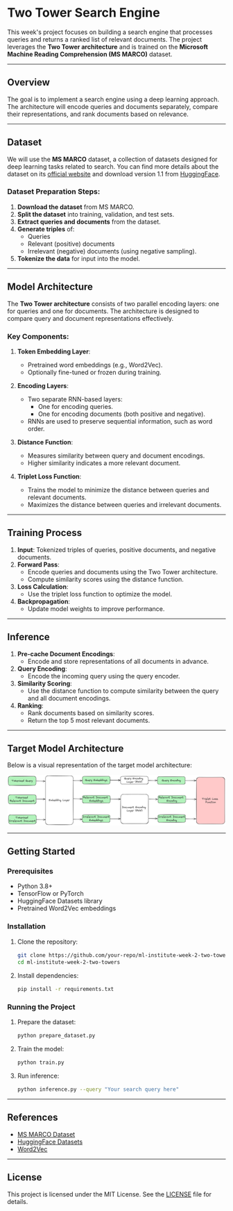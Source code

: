 # Two Tower Search Engine

This week's project focuses on building a search engine that processes queries and returns a ranked list of relevant documents. The project leverages the **Two Tower architecture** and is trained on the **Microsoft Machine Reading Comprehension (MS MARCO)** dataset.

---

## Overview

The goal is to implement a search engine using a deep learning approach. The architecture will encode queries and documents separately, compare their representations, and rank documents based on relevance.

---

## Dataset

We will use the **MS MARCO** dataset, a collection of datasets designed for deep learning tasks related to search. You can find more details about the dataset on its [official website](https://microsoft.github.io/msmarco/) and download version 1.1 from [HuggingFace](https://huggingface.co/).

### Dataset Preparation Steps:
1. **Download the dataset** from MS MARCO.
2. **Split the dataset** into training, validation, and test sets.
3. **Extract queries and documents** from the dataset.
4. **Generate triples** of:
   - Queries
   - Relevant (positive) documents
   - Irrelevant (negative) documents (using negative sampling).
5. **Tokenize the data** for input into the model.

---

## Model Architecture

The **Two Tower architecture** consists of two parallel encoding layers: one for queries and one for documents. The architecture is designed to compare query and document representations effectively.

### Key Components:
1. **Token Embedding Layer**:
   - Pretrained word embeddings (e.g., Word2Vec).
   - Optionally fine-tuned or frozen during training.

2. **Encoding Layers**:
   - Two separate RNN-based layers:
     - One for encoding queries.
     - One for encoding documents (both positive and negative).
   - RNNs are used to preserve sequential information, such as word order.

3. **Distance Function**:
   - Measures similarity between query and document encodings.
   - Higher similarity indicates a more relevant document.

4. **Triplet Loss Function**:
   - Trains the model to minimize the distance between queries and relevant documents.
   - Maximizes the distance between queries and irrelevant documents.

---

## Training Process

1. **Input**: Tokenized triples of queries, positive documents, and negative documents.
2. **Forward Pass**:
   - Encode queries and documents using the Two Tower architecture.
   - Compute similarity scores using the distance function.
3. **Loss Calculation**:
   - Use the triplet loss function to optimize the model.
4. **Backpropagation**:
   - Update model weights to improve performance.

---

## Inference

1. **Pre-cache Document Encodings**:
   - Encode and store representations of all documents in advance.
2. **Query Encoding**:
   - Encode the incoming query using the query encoder.
3. **Similarity Scoring**:
   - Use the distance function to compute similarity between the query and all document encodings.
4. **Ranking**:
   - Rank documents based on similarity scores.
   - Return the top 5 most relevant documents.

---

## Target Model Architecture

Below is a visual representation of the target model architecture:

![Target Model Architecture](assets/target-model.png)

---

## Getting Started

### Prerequisites
- Python 3.8+
- TensorFlow or PyTorch
- HuggingFace Datasets library
- Pretrained Word2Vec embeddings

### Installation
1. Clone the repository:
   ```bash
   git clone https://github.com/your-repo/ml-institute-week-2-two-towers.git
   cd ml-institute-week-2-two-towers
   ```
2. Install dependencies:
   ```bash
   pip install -r requirements.txt
   ```

### Running the Project
1. Prepare the dataset:
   ```bash
   python prepare_dataset.py
   ```
2. Train the model:
   ```bash
   python train.py
   ```
3. Run inference:
   ```bash
   python inference.py --query "Your search query here"
   ```

---

## References

- [MS MARCO Dataset](https://microsoft.github.io/msmarco/)
- [HuggingFace Datasets](https://huggingface.co/)
- [Word2Vec](https://en.wikipedia.org/wiki/Word2vec)

---

## License

This project is licensed under the MIT License. See the [LICENSE](LICENSE) file for details.